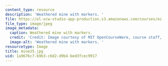 ```yaml
---
content_type: resource
description: 'Weathered mine with markers. '
file: https://ol-ocw-studio-app-production.s3.amazonaws.com/courses/ec-s06-design-for-demining-spring-2007/1a9676c7b9b3c6d2d9b4bed3fcec9917_mine25.jpg
file_type: image/jpeg
image_metadata:
  caption: Weathered mine with markers.
  credit: 'Credit: Image courtesy of MIT OpenCourseWare, course staff, and students.'
  image-alt: 'Weathered mine with markers. '
resourcetype: Image
title: mine25.jpg
uid: 1a9676c7-b9b3-c6d2-d9b4-bed3fcec9917
---
```

